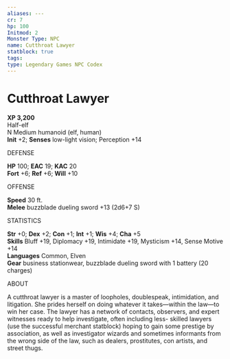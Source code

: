 ```yaml
---
aliases: ---
cr: 7
hp: 100
Initmod: 2
Monster Type: NPC
name: Cutthroat Lawyer
statblock: true
tags: 
type: Legendary Games NPC Codex
---
```


# Cutthroat Lawyer

**XP 3,200**  
Half-elf  
N Medium humanoid (elf, human)  
**Init** +2; **Senses** low-light vision; Perception +14

DEFENSE

**HP** 100; **EAC** 19; **KAC** 20  
**Fort** +6; **Ref** +6; **Will** +10

OFFENSE

**Speed** 30 ft.  
**Melee** buzzblade dueling sword +13 (2d6+7 S)

STATISTICS

**Str** +0; **Dex** +2; **Con** +1; **Int** +1; **Wis** +4; **Cha** +5  
**Skills** Bluff +19, Diplomacy +19, Intimidate +19, Mysticism +14, Sense Motive +14  
**Languages** Common, Elven  
**Gear** business stationwear, buzzblade dueling sword with 1 battery (20 charges)

ABOUT

A cutthroat lawyer is a master of loopholes, doublespeak, intimidation, and litigation. She prides herself on doing whatever it takes—within the law—to win her case. The lawyer has a network of contacts, observers, and expert witnesses ready to help investigate, often including less- skilled lawyers (use the successful merchant statblock) hoping to gain some prestige by association, as well as investigator wizards and sometimes informants from the wrong side of the law, such as dealers, prostitutes, con artists, and street thugs.
